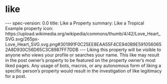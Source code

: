 <h1 class="contract">
   like
</h1>
---
spec-version: 0.0
title: Like a Property
summary: Like a Tropical Example property
icon: https://upload.wikimedia.org/wikipedia/commons/thumb/4/42/Love_Heart_SVG.svg/265px-Love_Heart_SVG.svg.png#301991F0C25EE8EAA55F4CE940B9E5910560652A8D930C56D65C3C8987FF7DDB
---
Liking this property will be visible to anyone who views your profile or searches your name.
This like may result in the post owner’s property to be featured on the property owner’s most liked pages.
Any usage of bots, macros, or any autonomous form of liking a specific person’s property would result in the investigation of like legitimacy for a post.
